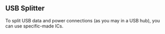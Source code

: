 ## USB Splitter

To split USB data and power connections (as you may in a USB hub), you can use specific-made ICs.